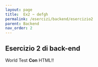 ```yaml
---
layout: page
title:  Ex2 ~ defgh
permalink: /esercizi/backend/esercizio2
parent: Backend
nav_order: 2
---
```

## Esercizio 2 di back-end
World
Test <b>Con</b> HTML!!
